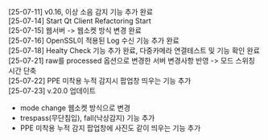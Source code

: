 [25-07-11] v0.16, 이상 소음 감지 기능 추가 완료  
[25-07-14] Start Qt Client Refactoring Start  
[25-07-15] 웹서버 -> 웹소켓 방식 변경 완료  
[25-07-16] OpenSSL이 적용된 Log 수신 기능 추가 완료  
[25-07-18] Healty Check 기능 추가 완료, 다중카메라 연결테스트 및 기능 확인 완료  
[25-07-21] raw를 processed 옵션으로 변경한 서버 변경사항 반영 -> 모드 스위칭 시간 단축  
[25-07-22] PPE 미착용 누적 감지시 팝업창 띄우는 기능 추가  
[25-07-23] v.20.0 업데이트  
- mode change 웹소켓 방식으로 변경  
- trespass(무단침입), fall(낙상감지) 기능 추가  
- PPE 미착용 누적 감지 팝업창에 사진도 같이 띄우는 기능 추가
